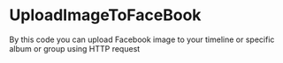 # UploadImageToFaceBook
By this code you can upload Facebook image to your timeline or specific album or group using HTTP request
